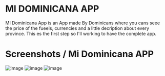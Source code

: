 # MI DOMINICANA APP

MI Dominicana App is an App made By Dominicans where you cans seee the price of the fueels, currencies and a little decription about every province. This es the first step so I'll working to have the complete app.

# Screenshots / Mi Dominicana APP

![image](https://user-images.githubusercontent.com/19848390/135952036-53a03c10-8642-4047-a87f-6d09bc249d82.png)
![image](https://user-images.githubusercontent.com/19848390/135952195-3c1f3c47-0352-4993-8e0d-d2f0263f0af3.png)
![image](https://user-images.githubusercontent.com/19848390/135952113-afa2bbf6-9e04-40b4-aded-6ddf509041fd.png)
